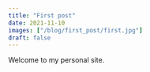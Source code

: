 ```yaml
---
title: "First post"
date: 2021-11-10
images: ["/blog/first_post/first.jpg"]
draft: false
---
```


Welcome to my personal site.